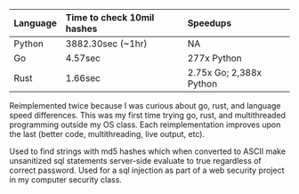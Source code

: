 | Language | Time to check 10mil hashes  | Speedups                 |
| :-----   | :-------------------------- | :----------------------- |
| Python   | 3882.30sec (~1hr)           | NA                       |
| Go       | 4.57sec                     | 277x Python              |
| Rust     | 1.66sec                     |  2.75x Go; 2,388x Python |

Reimplemented twice because I was curious about go, rust, and language speed differences. This was my first time trying go, rust, and multithreaded programming outside my OS class. Each reimplementation improves upon the last (better code, multithreading, live output, etc).

Used to find strings with md5 hashes which when converted to ASCII make unsanitized sql statements server-side evaluate to true regardless of correct password. Used for a sql injection as part of a web security project in my computer security class.
